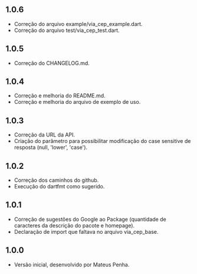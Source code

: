 ## 1.0.6

- Correção do arquivo example/via_cep_example.dart.
- Correção do arquivo test/via_cep_test.dart.

## 1.0.5

- Correção do CHANGELOG.md.

## 1.0.4

- Correção e melhoria do README.md.
- Correção e melhoria do arquivo de exemplo de uso.

## 1.0.3

- Correção da URL da API.
- Criação do parâmetro para possibilitar modificação do case sensitive de resposta (null, 'lower', 'case').

## 1.0.2

- Correção dos caminhos do github.
- Execução do dartfmt como sugerido.

## 1.0.1

- Correção de sugestões do Google ao Package (quantidade de caracteres da descrição do pacote e homepage).
- Declaração de import que faltava no arquivo via_cep_base. 

## 1.0.0

- Versão inicial, desenvolvido por Mateus Penha.
